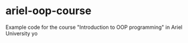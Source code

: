 # ariel-oop-course
Example code for the course "Introduction to OOP programming" in Ariel University
yo
